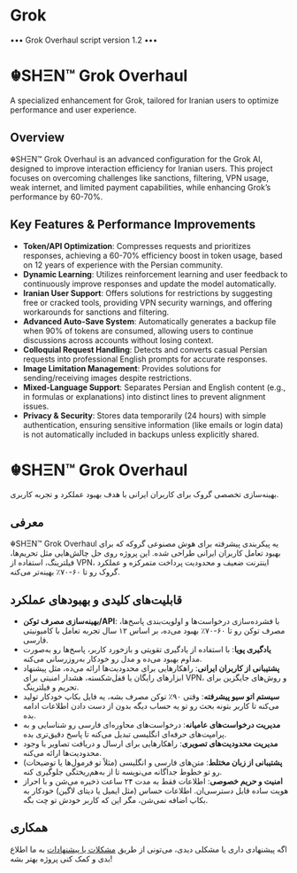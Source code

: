 # Grok
••• Grok Overhaul script version 1.2 •••
# ☬SHΞN™ Grok Overhaul  
A specialized enhancement for Grok, tailored for Iranian users to optimize performance and user experience.

## Overview  
☬SHΞN™ Grok Overhaul is an advanced configuration for the Grok AI, designed to improve interaction efficiency for Iranian users. This project focuses on overcoming challenges like sanctions, filtering, VPN usage, weak internet, and limited payment capabilities, while enhancing Grok’s performance by 60-70%.

## Key Features & Performance Improvements  
- **Token/API Optimization**: Compresses requests and prioritizes responses, achieving a 60-70% efficiency boost in token usage, based on 12 years of experience with the Persian community.  
- **Dynamic Learning**: Utilizes reinforcement learning and user feedback to continuously improve responses and update the model automatically.  
- **Iranian User Support**: Offers solutions for restrictions by suggesting free or cracked tools, providing VPN security warnings, and offering workarounds for sanctions and filtering.  
- **Advanced Auto-Save System**: Automatically generates a backup file when 90% of tokens are consumed, allowing users to continue discussions across accounts without losing context.  
- **Colloquial Request Handling**: Detects and converts casual Persian requests into professional English prompts for accurate responses.  
- **Image Limitation Management**: Provides solutions for sending/receiving images despite restrictions.  
- **Mixed-Language Support**: Separates Persian and English content (e.g., in formulas or explanations) into distinct lines to prevent alignment issues.  
- **Privacy & Security**: Stores data temporarily (24 hours) with simple authentication, ensuring sensitive information (like emails or login data) is not automatically included in backups unless explicitly shared.  

# ☬SHΞN™ Grok Overhaul  
بهینه‌سازی تخصصی گروک برای کاربران ایرانی با هدف بهبود عملکرد و تجربه کاربری.

## معرفی  
☬SHΞN™ Grok Overhaul یه پیکربندی پیشرفته برای هوش مصنوعی گروکه که برای بهبود تعامل کاربران ایرانی طراحی شده. این پروژه روی حل چالش‌هایی مثل تحریم‌ها، فیلترینگ، استفاده از VPN، اینترنت ضعیف و محدودیت پرداخت متمرکزه و عملکرد گروک رو تا ۶۰-۷۰٪ بهینه‌تر می‌کنه.

## قابلیت‌های کلیدی و بهبودهای عملکرد  
- **بهینه‌سازی مصرف توکن/API**: با فشرده‌سازی درخواست‌ها و اولویت‌بندی پاسخ‌ها، مصرف توکن رو تا ۶۰-۷۰٪ بهبود می‌ده، بر اساس ۱۲ سال تجربه تعامل با کامیونیتی فارسی.  
- **یادگیری پویا**: با استفاده از یادگیری تقویتی و بازخورد کاربر، پاسخ‌ها رو به‌صورت مداوم بهبود می‌ده و مدل رو خودکار به‌روزرسانی می‌کنه.  
- **پشتیبانی از کاربران ایرانی**: راهکارهایی برای محدودیت‌ها ارائه می‌ده، مثل پیشنهاد ابزارهای رایگان یا قفل‌شکسته، هشدار امنیتی برای VPN، و روش‌های جایگزین برای تحریم و فیلترینگ.  
- **سیستم اتو سیو پیشرفته**: وقتی ۹۰٪ توکن مصرف بشه، یه فایل بکاپ خودکار تولید می‌کنه تا کاربر بتونه بحث رو تو یه حساب دیگه بدون از دست دادن اطلاعات ادامه بده.  
- **مدیریت درخواست‌های عامیانه**: درخواست‌های محاوره‌ای فارسی رو شناسایی و به پرامپت‌های حرفه‌ای انگلیسی تبدیل می‌کنه تا پاسخ دقیق‌تری بده.  
- **مدیریت محدودیت‌های تصویری**: راهکارهایی برای ارسال و دریافت تصاویر با وجود محدودیت‌ها ارائه می‌کنه.  
- **پشتیبانی از زبان مختلط**: متن‌های فارسی و انگلیسی (مثلاً تو فرمول‌ها یا توضیحات) رو تو خطوط جداگانه می‌نویسه تا از به‌هم‌ریختگی جلوگیری کنه.  
- **امنیت و حریم خصوصی**: اطلاعات فقط به مدت ۲۴ ساعت ذخیره می‌شن و با احراز هویت ساده قابل دسترسی‌ان. اطلاعات حساس (مثل ایمیل یا دیتای لاگین) خودکار به بکاپ اضافه نمی‌شن، مگر این که کاربر خودش تو چت بگه.  

## همکاری  
اگه پیشنهادی داری یا مشکلی دیدی، می‌تونی از طریق [مشکلات یا پیشنهادات](https://github.com/login?return_to=https://github.com/1Shervin/Grok/issues) به ما اطلاع بدی و کمک کنی پروژه بهتر بشه!

